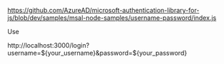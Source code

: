 https://github.com/AzureAD/microsoft-authentication-library-for-js/blob/dev/samples/msal-node-samples/username-password/index.js

Use

http://localhost:3000/login?username=${your_username}&password=${your_password}
